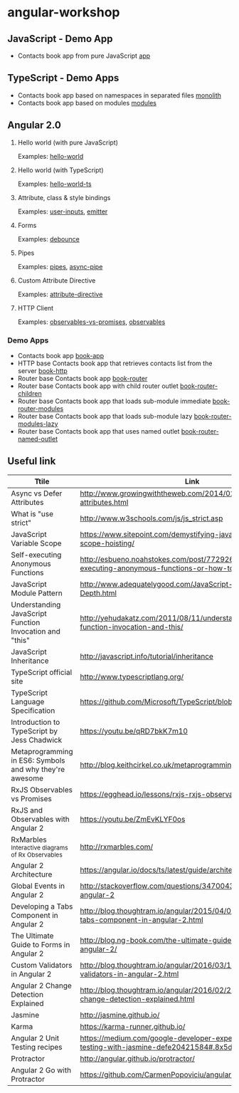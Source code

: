 # angular-workshop

	
## JavaScript - Demo App
- Contacts book app from pure JavaScript [app](JavaScript/app)


## TypeScript - Demo Apps
- Contacts book app based on namespaces in separated files [monolith](TypeScript/monolith)
- Contacts book app based on modules [modules](TypeScript/modules)


## Angular 2.0

1. Hello world (with pure JavaScript)

    Examples: [hello-world](AngularIO/hello-world/index.html)
    
1. Hello world (with TypeScript)

    Examples: [hello-world-ts](AngularIO/hello-world-ts)
    
1. Attribute, class & style bindings

    Examples: [user-inputs](AngularIO/user-inputs), [emitter](AngularIO/emitter)
    
1. Forms

    Examples: [debounce](AngularIO/debounce)
    
1. Pipes
    
    Examples: [pipes](AngularIO/pipes), [async-pipe](AngularIO/async-pipe)

1. Custom Attribute Directive

    Examples: [attribute-directive](AngularIO/attribute-directive)
    
1. HTTP Client

    Examples: [observables-vs-promises](AngularIO/observables-vs-promises/index.html), [observables](AngularIO/observables)

### Demo Apps
- Contacts book app [book-app](AngularIO/book-app)
- HTTP base Contacts book app that retrieves contacts list from the server [book-http](AngularIO/book-http)
- Router base Contacts book app [book-router](AngularIO/book-router)
- Router base Contacts book app with child router outlet [book-router-children](AngularIO/book-router-children)
- Router base Contacts book app that loads sub-module immediate [book-router-modules](AngularIO/book-router-modules)
- Router base Contacts book app that loads sub-module lazy [book-router-modules-lazy](AngularIO/book-router-modules-lazy)
- Router base Contacts book app that uses named outlet [book-router-named-outlet](AngularIO/book-router-named-outlet)


## Useful link
|Ttile|Link|
|---|---|
|Async vs Defer Attributes|http://www.growingwiththeweb.com/2014/02/async-vs-defer-attributes.html |
|What is "use strict"|http://www.w3schools.com/js/js_strict.asp |
|JavaScript Variable Scope|https://www.sitepoint.com/demystifying-javascript-variable-scope-hoisting/ |
|Self-executing Anonymous Functions|http://esbueno.noahstokes.com/post/77292606977/self-executing-anonymous-functions-or-how-to-write |
|JavaScript Module Pattern|http://www.adequatelygood.com/JavaScript-Module-Pattern-In-Depth.html |
|Understanding JavaScript Function Invocation and "this"|http://yehudakatz.com/2011/08/11/understanding-javascript-function-invocation-and-this/ |
|JavaScript Inheritance|http://javascript.info/tutorial/inheritance |
|TypeScript official site|http://www.typescriptlang.org/ |
|TypeScript Language Specification|https://github.com/Microsoft/TypeScript/blob/master/doc/spec.md |
|Introduction to TypeScript by Jess Chadwick|https://youtu.be/qRD7bkK7m10 |
|Metaprogramming in ES6: Symbols and why they're awesome|http://blog.keithcirkel.co.uk/metaprogramming-in-es6-symbols/ |
|RxJS Observables vs Promises|https://egghead.io/lessons/rxjs-rxjs-observables-vs-promises |
|RxJS and Observables with Angular 2|https://youtu.be/ZmEvKLYF0os |
|RxMarbles<br/><sup>Interactive diagrams of Rx Observables</sup>|http://rxmarbles.com/ |
|Angular 2 Architecture|https://angular.io/docs/ts/latest/guide/architecture.html |
|Global Events in Angular 2|http://stackoverflow.com/questions/34700438/global-events-in-angular-2 |
|Developing a Tabs Component in Angular 2|http://blog.thoughtram.io/angular/2015/04/09/developing-a-tabs-component-in-angular-2.html |
|The Ultimate Guide to Forms in Angular 2|http://blog.ng-book.com/the-ultimate-guide-to-forms-in-angular-2/ |
|Custom Validators in Angular 2|http://blog.thoughtram.io/angular/2016/03/14/custom-validators-in-angular-2.html |
|Angular 2 Change Detection Explained|http://blog.thoughtram.io/angular/2016/02/22/angular-2-change-detection-explained.html |
|Jasmine|http://jasmine.github.io/ |
|Karma|https://karma-runner.github.io/ |
|Angular 2 Unit Testing recipes|https://medium.com/google-developer-experts/angular-2-unit-testing-with-jasmine-defe20421584#.8x5d58123 |
|Protractor|http://angular.github.io/protractor/ |
|Angular 2 Go with Protractor|https://github.com/CarmenPopoviciu/angular2-go-protractor |
